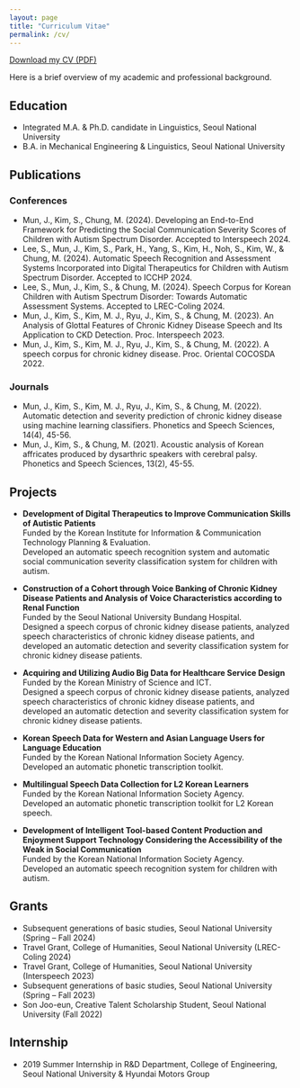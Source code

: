 ```yaml
---
layout: page
title: "Curriculum Vitae"
permalink: /cv/
---
```


[Download my CV (PDF)](cv_240825.pdf)

Here is a brief overview of my academic and professional background.

## Education
- Integrated M.A. & Ph.D. candidate in Linguistics, Seoul National University
- B.A. in Mechanical Engineering & Linguistics, Seoul National University

## Publications

### Conferences
- Mun, J., Kim, S., Chung, M. (2024). Developing an End-to-End Framework for Predicting the Social Communication Severity Scores of Children with Autism Spectrum Disorder. Accepted to Interspeech 2024.
- Lee, S., Mun, J., Kim, S., Park, H., Yang, S., Kim, H., Noh, S., Kim, W., & Chung, M. (2024). Automatic Speech Recognition and Assessment Systems Incorporated into Digital Therapeutics for Children with Autism Spectrum Disorder. Accepted to ICCHP 2024.
- Lee, S., Mun, J., Kim, S., & Chung, M. (2024). Speech Corpus for Korean Children with Autism Spectrum Disorder: Towards Automatic Assessment Systems. Accepted to LREC-Coling 2024.
- Mun, J., Kim, S., Kim, M. J., Ryu, J., Kim, S., & Chung, M. (2023). An Analysis of Glottal Features of Chronic Kidney Disease Speech and Its Application to CKD Detection. Proc. Interspeech 2023.
- Mun, J., Kim, S., Kim, M. J., Ryu, J., Kim, S., & Chung, M. (2022). A speech corpus for chronic kidney disease. Proc. Oriental COCOSDA 2022.

### Journals
- Mun, J., Kim, S., Kim, M. J., Ryu, J., Kim, S., & Chung, M. (2022). Automatic detection and severity prediction of chronic kidney disease using machine learning classifiers. Phonetics and Speech Sciences, 14(4), 45-56.
- Mun, J., Kim, S., & Chung, M. (2021). Acoustic analysis of Korean affricates produced by dysarthric speakers with cerebral palsy. Phonetics and Speech Sciences, 13(2), 45-55.

## Projects
- **Development of Digital Therapeutics to Improve Communication Skills of Autistic Patients**  
  Funded by the Korean Institute for Information & Communication Technology Planning & Evaluation.  
  Developed an automatic speech recognition system and automatic social communication severity classification system for children with autism.
  
- **Construction of a Cohort through Voice Banking of Chronic Kidney Disease Patients and Analysis of Voice Characteristics according to Renal Function**  
  Funded by the Seoul National University Bundang Hospital.  
  Designed a speech corpus of chronic kidney disease patients, analyzed speech characteristics of chronic kidney disease patients, and developed an automatic detection and severity classification system for chronic kidney disease patients.
  
- **Acquiring and Utilizing Audio Big Data for Healthcare Service Design**  
  Funded by the Korean Ministry of Science and ICT.  
  Designed a speech corpus of chronic kidney disease patients, analyzed speech characteristics of chronic kidney disease patients, and developed an automatic detection and severity classification system for chronic kidney disease patients.
  
- **Korean Speech Data for Western and Asian Language Users for Language Education**  
  Funded by the Korean National Information Society Agency.  
  Developed an automatic phonetic transcription toolkit.
  
- **Multilingual Speech Data Collection for L2 Korean Learners**  
  Funded by the Korean National Information Society Agency.  
  Developed an automatic phonetic transcription toolkit for L2 Korean speech.
  
- **Development of Intelligent Tool-based Content Production and Enjoyment Support Technology Considering the Accessibility of the Weak in Social Communication**  
  Funded by the Korean National Information Society Agency.  
  Developed an automatic speech recognition system for children with autism.

## Grants
- Subsequent generations of basic studies, Seoul National University (Spring – Fall 2024)
- Travel Grant, College of Humanities, Seoul National University (LREC-Coling 2024)
- Travel Grant, College of Humanities, Seoul National University (Interspeech 2023)
- Subsequent generations of basic studies, Seoul National University (Spring – Fall 2023)
- Son Joo-eun, Creative Talent Scholarship Student, Seoul National University (Fall 2022)

## Internship
- 2019 Summer Internship in R&D Department, College of Engineering, Seoul National University & Hyundai Motors Group


